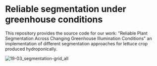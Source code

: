 # Reliable segmentation under greenhouse conditions

This repository provides the source code for our work: "Reliable Plant Segmentation Across Changing Greenhouse Illumination Conditions" an implementation of different segmentation approaches for lettuce crop produced hydroponically.

![19-03_segmentation-grid_all](https://github.com/JSCG95/leafy-segmentation_CEA/assets/106388895/61b0ed1f-0887-4b2d-862c-c946ab4f2845)
